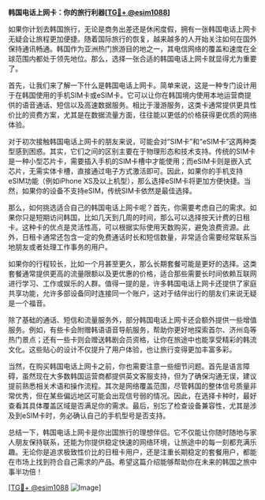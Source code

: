 **韩国电话上网卡：你的旅行利器[[TG💪+ @esim1088](https://t.me/s/esim1088)]**

如果你计划去韩国旅行，无论是商务出差还是休闲度假，拥有一张韩国电话上网卡无疑会让旅程更加便捷。随着国际旅行的恢复，越来越多的人开始关注如何在国外保持通讯畅通。韩国作为亚洲热门旅游目的地之一，其电信网络的覆盖和速度在全球范围内都处于领先地位。那么，选择一张合适的韩国电话上网卡就显得尤为重要了。

首先，让我们来了解一下什么是韩国电话上网卡。简单来说，这是一种专门设计用于在韩国使用的手机SIM卡或eSIM卡。它可以让你在韩国境内使用本地运营商提供的语音通话、短信以及高速数据服务。相比于漫游服务，这类卡通常提供更具性价比的资费方案，尤其是在数据流量方面，往往能以更低的价格获得更优质的网络体验。

对于初次接触韩国电话上网卡的朋友来说，可能会对“SIM卡”和“eSIM卡”这两种类型感到困惑。其实，它们之间的区别主要在于物理形态和技术支持。传统的SIM卡是一种小型芯片卡，需要插入手机的SIM卡槽中才能使用；而eSIM卡则是嵌入式芯片，无需实体卡槽，直接通过电子方式激活即可。因此，如果你的手机支持eSIM功能（例如iPhone XS及以上机型），那么选择eSIM卡将更加方便快捷。当然，如果你的设备不支持eSIM，传统SIM卡依然是最佳选择。

那么，如何挑选适合自己的韩国电话上网卡呢？首先，你需要考虑自己的需求。如果你只是短期访问韩国，比如几天到几周的时间，那么可以选择按天计费的日租卡。这种卡的优点是灵活性高，可以根据实际使用天数购买，避免浪费资源。此外，日租卡通常还包含一定的免费通话时长和短信数量，非常适合需要经常联系当地朋友或者处理工作事务的用户。

如果你的行程较长，比如一个月甚至更久，那么长期套餐可能是更好的选择。这类套餐通常提供更高的流量限额以及更优惠的价格，适合那些需要长时间依赖互联网进行学习、工作或娱乐的人群。值得一提的是，许多韩国电话上网卡还提供了家庭共享功能，允许多部设备同时连接同一个账户，这对于结伴出行的朋友们来说无疑是一个福音。

除了基础的通话、短信和流量服务外，部分韩国电话上网卡还会额外提供一些增值服务。例如，有些卡会附赠韩语语音导航服务，帮助你更好地探索首尔、济州岛等热门景点；还有一些卡则会赠送韩剧会员资格，让你在旅途中也能享受精彩的韩流文化。这些贴心的设计不仅提升了用户体验，也让旅行变得更加丰富多彩。

当然，在购买韩国电话上网卡之前，你也需要注意一些细节问题。首先是语言障碍，虽然现在大多数韩国运营商都提供英文客服支持，但为了确保沟通无误，建议提前熟悉相关术语和操作流程。其次是网络覆盖范围，尽管韩国的整体信号质量非常优秀，但在某些偏远地区可能会出现信号弱的情况。因此，在选择卡种时，最好查看其具体覆盖区域是否满足你的需求。最后，别忘了检查设备兼容性，尤其是涉及到eSIM卡时，务必确认自己的手机型号是否支持。

总结一下，韩国电话上网卡是你出国旅行的理想伴侣。它不仅能让你随时随地与家人朋友保持联系，还能为你提供稳定快速的网络环境，让旅途中的每一刻都充满乐趣。无论你是追求极致性价比的日租卡用户，还是注重长期稳定的套餐用户，都能在市场上找到符合自己需求的产品。希望这篇介绍能够帮助你在未来的韩国之旅中事半功倍！

[[TG💪+ @esim1088](https://t.me/s/esim1088) ![Image](https://i.postimg.cc/4NQfJmqS/Snipaste-2025-05-13-00-14-12.png)]